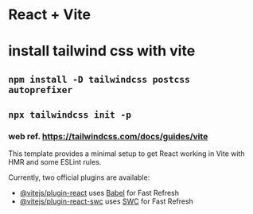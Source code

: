 # React + Vite
# install tailwind css with vite
## `npm install -D tailwindcss postcss autoprefixer`
## `npx tailwindcss init -p`

###  web ref. https://tailwindcss.com/docs/guides/vite

This template provides a minimal setup to get React working in Vite with HMR and some ESLint rules.

Currently, two official plugins are available:

- [@vitejs/plugin-react](https://github.com/vitejs/vite-plugin-react/blob/main/packages/plugin-react/README.md) uses [Babel](https://babeljs.io/) for Fast Refresh
- [@vitejs/plugin-react-swc](https://github.com/vitejs/vite-plugin-react-swc) uses [SWC](https://swc.rs/) for Fast Refresh

